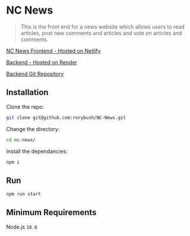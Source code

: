 # NC News

> This is the front end for a news website which allows users to read articles, post new comments and articles and vote on articles and comments.

[NC News Frontend - Hosted on Netlify](https://delicate-mooncake-95d326.netlify.app/)

[Backend - Hosted on Render](https://news-api-izsx.onrender.com/api/)

[Backend Git Repository](https://github.com/rorybush/news-api)

## Installation

Clone the repo:

```sh
git clone git@github.com:rorybush/NC-News.git
```

Change the directory:

```sh
cd nc-news/
```

Install the dependancies:

```sh
npm i
```

## Run

```sh
npm run start
```

## Minimum Requirements

Node.js `18.0`
